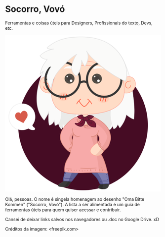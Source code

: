 # Socorro, Vovó
Ferramentas e coisas úteis para Designers, Profissionais do texto, Devs, etc.

![alt text](https://github.com/filosobella/socorrovovo/blob/master/img/socorrovovo.png)

Olá, pessoas. O nome é singela homenagem ao desenho "Oma Bitte Kommen" ("Socorro, Vovó"). A lista a ser alimentada é um guia de ferramentas úteis para quem quiser acessar e contribuir.

Cansei de deixar links salvos nos navegadores ou .doc no Google Drive. xD



Créditos da imagem: <freepik.com>
